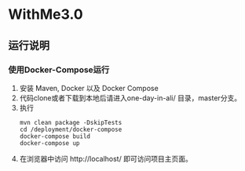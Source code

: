 # WithMe3.0

## 运行说明
### 使用Docker-Compose运行
1. 安装 Maven, Docker 以及 Docker Compose
2. 代码clone或者下载到本地后请进入one-day-in-ali/ 目录，master分支。
3. 执行 
    ```shell
    mvn clean package -DskipTests
    cd /deployment/docker-compose
    docker-compose build
    docker-compose up
    ```
4. 在浏览器中访问 http://localhost/ 即可访问项目主页面。
